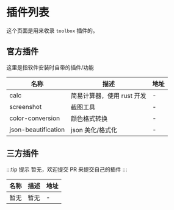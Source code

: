 # 插件列表

这个页面是用来收录 `toolbox` 插件的。

## 官方插件

这里是指软件安装时自带的插件/功能

| 名称                  | 描述               | 地址 |
|---------------------|------------------| ---- |
| calc                | 简易计算器，使用 rust 开发 | -    |
| screenshot          | 截图工具             | -    |
| color-conversion    | 颜色格式转换           | -    |
| json-beautification | json 美化/格式化      | -    |

## 三方插件

:::tip 提示
暂无，欢迎提交 PR 来提交自己的插件
:::

| 名称 | 描述                       | 地址 |
| ---- | -------------------------- | ---- |
| 暂无 | 暂无 | -    |
